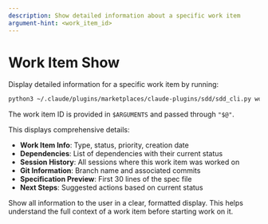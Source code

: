 ```yaml
---
description: Show detailed information about a specific work item
argument-hint: <work_item_id>
---
```


# Work Item Show

Display detailed information for a specific work item by running:

```bash
python3 ~/.claude/plugins/marketplaces/claude-plugins/sdd/sdd_cli.py work-show "$@"
```

The work item ID is provided in `$ARGUMENTS` and passed through `"$@"`.

This displays comprehensive details:
- **Work Item Info**: Type, status, priority, creation date
- **Dependencies**: List of dependencies with their current status
- **Session History**: All sessions where this work item was worked on
- **Git Information**: Branch name and associated commits
- **Specification Preview**: First 30 lines of the spec file
- **Next Steps**: Suggested actions based on current status

Show all information to the user in a clear, formatted display. This helps understand the full context of a work item before starting work on it.
